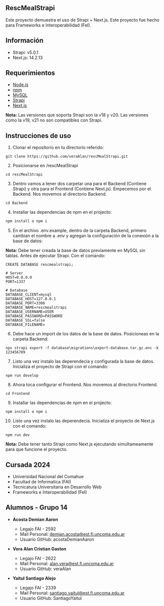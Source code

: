 ##  RescMealStrapi

Este proyecto demuestra el uso de Strapi + Next.js. Este proyecto fue hecho para Frameworks e Interoperabilidad (FeI).

## Información

- Strapi: v5.0.1
- Next.js: 14.2.13

## Requerimientos

- [Node.js](https://nodejs.org/)
- [npm](https://www.npmjs.com)
- [MySQL](https://www.mysql.com)
- [Strapi](https://strapi.io)
- [Next.js](https://nextjs.org)

**Nota:** Las versiones que soporta Strapi son la v18 y v20. Las versiones como la v19, v21 no son compatibles con Strapi.

## Instrucciones de uso

1. Clonar el repositorio en tu directorio referido:

```
git clone https://github.com/veraAlan/rescMealStrapi.git
```

2. Posicionarse en /rescMealStrapi

```
cd rescMealStrapi
```

3. Dentro vamos a tener dos carpetar una para el Backend (Contiene Strapi) y otra para el Frontend (Contiene Next.js). Empecemos por el Backend. Nos movemos al directorio Backend.

```
cd Backend
```

4. Installar las dependencias de npm en el projecto:

```bash
npm install o npm i
```

5. En el archivo .env.example, dentro de la carpeta Backend, primero cambian el nombre a .env y agregan la configuración de la conexión a la base de datos:

**Nota:** Debe tener creada la base de datos previamente en MySQL sin tablas. Antes de ejecutar Strapi. Con el comando:

```
CREATE DATABASE rescmealstrapi;
```

```
# Server
HOST=0.0.0.0
PORT=1337

# Database
DATABASE_CLIENT=mysql
DATABASE_HOST=127.0.0.1
DATABASE_PORT=3306
DATABASE_NAME=rescmealstrapi
DATABASE_USERNAME=USER
DATABASE_PASSWORD=PASSWORD
DATABASE_SSL=false
DATABASE_FILENAME=
```

6. Debe hace un import de los datos de la base de datos. Posicioneas en la carpeta Backend:

```
npx strapi export -f database\migrations\export-database.tar.gz.enc -k 123456789
```

7. Listo una vez instalo las deperendecia y configurada la base de datos. Inicializa el proyecto de Strapi con el comando:

```
npm run develop
```

8. Ahora toca configurar el Frontend. Nos movemos al directorio Frontend.

```
cd Frontend
```

9. Installar las dependencias de npm en el projecto:

```
npm install o npm i
```

10. Listo una vez instalo las deperendecia. Inicializa el proyecto de Next.js con el comando:

```
npm run dev
```
**Nota:** Debe tener tanto Strapi como Next.js ejecutando simultameamente para que funcione el proyecto.

## Cursada 2024

- Universidad Nacional del Comahue
- Facultad de Informatica (FAI)
- Tecnicatura Universitaria en Desarrollo Web
- Frameworks e Interoperabilidad (FeI)

## Alumnos - Grupo 14

- **Acosta Demian Aaron**

  - Legajo FAI - 2592
  - Mail Personal: demian.acosta@est.fi.uncoma.edu.ar
  - Usuario GitHub: acostaDemianAaron

- **Vera Alan Cristian Gaston**

  - Legajo FAI - 2622
  - Mail Personal: alan.vera@est.fi.uncoma.edu.ar
  - Usuario GitHub: veraAlan

- **Yaitul Santiago Alejo**

  - Legajo FAI - 2339
  - Mail Personal: santiago.yaitul@est.fi.uncoma.edu.ar
  - Usuario GitHub: SantiagoYaitul
